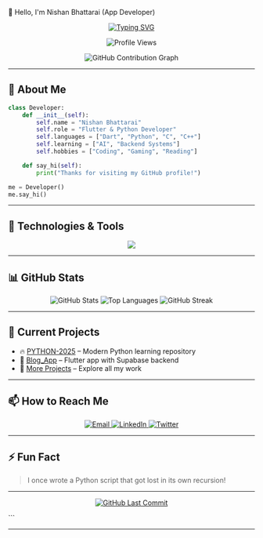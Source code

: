  👋 Hello, I'm Nishan Bhattarai (App Developer)

<div align="center">

[![Typing SVG](https://readme-typing-svg.demolab.com?font=Fira+Code&pause=1000&color=38B2AC&center=true&width=435&lines=Flutter+App+Developer;Python+Automator;Tech+Enthusiast)](https://git.io/typing-svg)

![Profile Views](https://komarev.com/ghpvc/?username=Nishanbhattarai498&label=Profile+Views&color=8A2BE2&style=flat-square)

![GitHub Contribution Graph](https://github-readme-activity-graph.vercel.app/graph?username=Nishanbhattarai498&theme=react-dark&hide_border=true&area=true)

</div>

---

## 🚀 About Me

```python
class Developer:
    def __init__(self):
        self.name = "Nishan Bhattarai"
        self.role = "Flutter & Python Developer"
        self.languages = ["Dart", "Python", "C", "C++"]
        self.learning = ["AI", "Backend Systems"]
        self.hobbies = ["Coding", "Gaming", "Reading"]

    def say_hi(self):
        print("Thanks for visiting my GitHub profile!")

me = Developer()
me.say_hi()
````

---

## 🔧 Technologies & Tools

<p align="center">
  <img src="https://skillicons.dev/icons?i=dart,flutter,python,postgresql,linux,git,github,vscode" />
</p>

---

## 📊 GitHub Stats

<div align="center">

<img src="https://github-readme-stats.vercel.app/api?username=Nishanbhattarai498&show_icons=true&theme=radical&count_private=true&include_all_commits=true" alt="GitHub Stats" />

<img src="https://github-readme-stats.vercel.app/api/top-langs/?username=Nishanbhattarai498&layout=compact&theme=radical&langs_count=8" alt="Top Languages" />

<img src="https://streak-stats.demolab.com/?user=Nishanbhattarai498&theme=radical&fire=DD472B&currStreakNum=DDDDDD&sideNums=DDDDDD&sideLabels=DDDDDD&dates=AAAAAA" alt="GitHub Streak" />

</div>

---

## 🌱 Current Projects

* 🔥 [PYTHON-2025](https://github.com/Nishanbhattarai498/PYTHON-2025) – Modern Python learning repository
* 🚀 [Blog\_App](https://github.com/Nishanbhattarai498/blog_app) – Flutter app with Supabase backend
* 🌟 [More Projects](https://github.com/Nishanbhattarai498?tab=repositories) – Explore all my work

---

## 📫 How to Reach Me

<p align="center">
  <a href="mailto:your.nishanbhatt">
    <img src="https://img.shields.io/badge/Gmail-D14836?style=for-the-badge&logo=gmail&logoColor=white" alt="Email" />
  </a>
  <a href="https://www.linkedin.com/in/nishan-bhattarai-8baa50287">
    <img src="https://img.shields.io/badge/LinkedIn-0077B5?style=for-the-badge&logo=linkedin&logoColor=white" alt="LinkedIn" />
  </a>
  <a href="https://twitter.com/yourhandle">
    <img src="https://img.shields.io/badge/Twitter-1DA1F2?style=for-the-badge&logo=twitter&logoColor=white" alt="Twitter" />
  </a>
</p>

---

## ⚡ Fun Fact

> I once wrote a Python script that got lost in its own recursion!

---

<div align="center">

[![GitHub Last Commit](https://img.shields.io/github/last-commit/Nishanbhattarai498/Nishanbhattarai498?label=Last+Updated\&style=for-the-badge)](https://github.com/Nishanbhattarai498/Nishanbhattarai498/commits/main)

</div>
```

---


